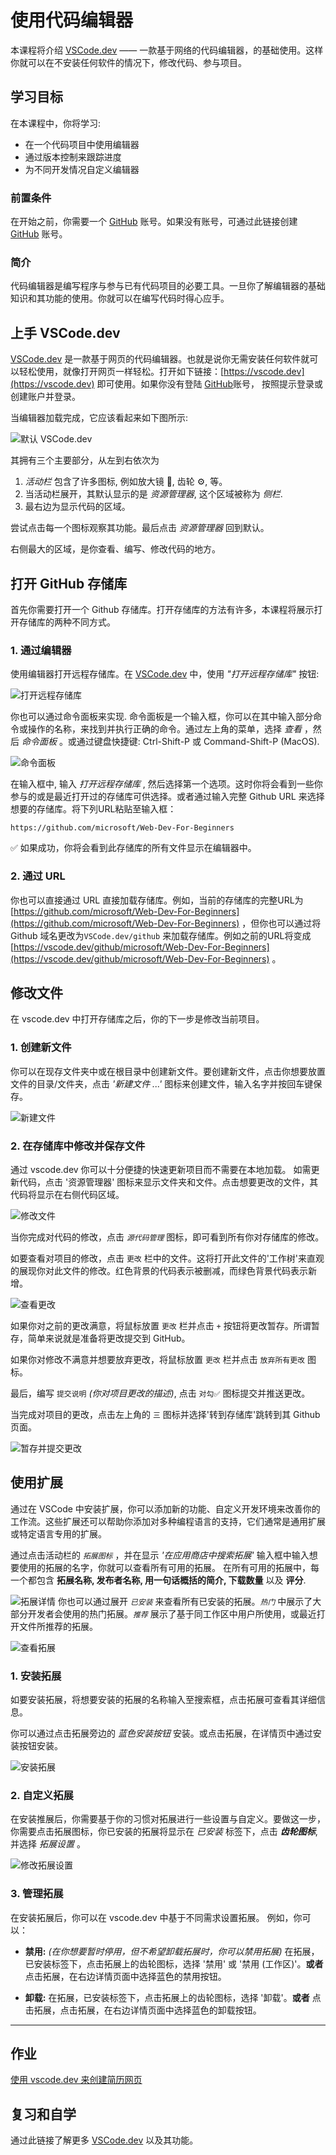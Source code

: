 # 使用代码编辑器

本课程将介绍 [VSCode.dev](https://vscode.dev) —— 一款基于网络的代码编辑器，的基础使用。这样你就可以在不安装任何软件的情况下，修改代码、参与项目。

<!----
TODO: add an optional image
![Using a code editor](../../sketchnotes/webdev101-vscode-dev.png)
> Sketchnote by [Author name](https://example.com)
---->

<!---
## Pre-Lecture Quiz
[Pre-lecture quiz](https://ashy-river-0debb7803.1.azurestaticapps.net/quiz/3)
---->

## 学习目标

在本课程中，你将学习:

- 在一个代码项目中使用编辑器
- 通过版本控制来跟踪进度
- 为不同开发情况自定义编辑器

### 前置条件

在开始之前，你需要一个 [GitHub](https://github.com) 账号。如果没有账号，可通过此链接创建 [GitHub](https://github.com/) 账号。

### 简介

代码编辑器是编写程序与参与已有代码项目的必要工具。一旦你了解编辑器的基础知识和其功能的使用。你就可以在编写代码时得心应手。


## 上手 VSCode.dev

[VSCode.dev](https://vscode.dev) 是一款基于网页的代码编辑器。也就是说你无需安装任何软件就可以轻松使用，就像打开网页一样轻松。打开如下链接：[https://vscode.dev](https://vscode.dev) 即可使用。如果你没有登陆 [GitHub](https://github.com/)账号， 按照提示登录或创建账户并登录。

当编辑器加载完成，它应该看起来如下图所示:

![默认 VSCode.dev](../images/default-vscode-dev.png)

其拥有三个主要部分，从左到右依次为

1. _活动栏_ 包含了许多图标, 例如放大镜 🔎, 齿轮 ⚙️, 等。
2. 当活动栏展开，其默认显示的是 _资源管理器_, 这个区域被称为 _侧栏_.
3. 最右边为显示代码的区域。

尝试点击每一个图标观察其功能。最后点击 _资源管理器_ 回到默认。

右侧最大的区域，是你查看、编写、修改代码的地方。

## 打开 GitHub 存储库

首先你需要打开一个 Github 存储库。打开存储库的方法有许多，本课程将展示打开存储库的两种不同方式。

### 1. 通过编辑器

使用编辑器打开远程存储库。在 [VSCode.dev](https://vscode.dev) 中，使用 _"打开远程存储库"_ 按钮:

![打开远程存储库](../images/open-remote-repository.png)

你也可以通过命令面板来实现. 命令面板是一个输入框，你可以在其中输入部分命令或操作的名称，来找到并执行正确的命令。通过左上角的菜单，选择 _查看_ ，然后 _命令面板_ 。或通过键盘快捷键: Ctrl-Shift-P 或
Command-Shift-P (MacOS).

![命令面板](../images/palette-menu.png)

在输入框中, 输入 _打开远程存储库_ , 然后选择第一个选项。这时你将会看到一些你参与的或是最近打开过的存储库可供选择。或者通过输入完整 Github URL 来选择想要的存储库。将下列URL粘贴至输入框：

```
https://github.com/microsoft/Web-Dev-For-Beginners
```

✅ 如果成功，你将会看到此存储库的所有文件显示在编辑器中。

### 2. 通过 URL
你也可以直接通过 URL 直接加载存储库。例如，当前的存储库的完整URL为[https://github.com/microsoft/Web-Dev-For-Beginners](https://github.com/microsoft/Web-Dev-For-Beginners) ，但你也可以通过将 Github 域名更改为`VSCode.dev/github` 来加载存储库。例如之前的URL将变成 [https://vscode.dev/github/microsoft/Web-Dev-For-Beginners](https://vscode.dev/github/microsoft/Web-Dev-For-Beginners) 。


## 修改文件
在 vscode.dev 中打开存储库之后，你的下一步是修改当前项目。

### 1. 创建新文件

你可以在现存文件夹中或在根目录中创建新文件。要创建新文件，点击你想要放置文件的目录/文件夹，点击 _'新建文件 ...'_ 图标来创建文件，输入名字并按回车键保存。

![新建文件](../images/create-new-file.png)

### 2. 在存储库中修改并保存文件

通过 vscode.dev 你可以十分便捷的快速更新项目而不需要在本地加载。
如需更新代码，点击 '资源管理器' 图标来显示文件夹和文件。点击想要更改的文件，其代码将显示在右侧代码区域。

![修改文件](../images/edit-a-file.png)

当你完成对代码的修改，点击 _`源代码管理`_ 图标，即可看到所有你对存储库的修改。

如要查看对项目的修改，点击 `更改` 栏中的文件。这将打开此文件的'工作树'来直观的展现你对此文件的修改。红色背景的代码表示被删减，而绿色背景代码表示新增。

![查看更改](../images/working-tree.png)

如果你对之前的更改满意，将鼠标放置 `更改` 栏并点击 `+` 按钮将更改暂存。所谓暂存，简单来说就是准备将更改提交到 GitHub。

如果你对修改不满意并想要放弃更改，将鼠标放置 `更改` 栏并点击 `放弃所有更改` 图标。

最后，编写 `提交说明` _(你对项目更改的描述)_, 点击 `对勾✅` 图标提交并推送更改。

当完成对项目的更改，点击左上角的 `三` 图标并选择'转到存储库'跳转到其 Github 页面。

![暂存并提交更改](../images/edit-vscode.dev.gif)

## 使用扩展
通过在 VSCode 中安装扩展，你可以添加新的功能、自定义开发环境来改善你的工作流。这些扩展还可以帮助你添加对多种编程语言的支持，它们通常是通用扩展或特定语言专用的扩展。

通过点击活动栏的 _`拓展图标`_ ，并在显示 _'在应用商店中搜索拓展'_ 输入框中输入想要使用的拓展的名字，你就可以查看所有可用的拓展。
在所有可用的拓展中，每一个都包含 **拓展名称, 发布者名称, 用一句话概括的简介, 下载数量** 以及 **评分**.

![拓展详情](../images/extension-details.png)
你也可以通过展开 _`已安装`_ 来查看所有已安装的拓展。_`热门`_ 中展示了大部分开发者会使用的热门拓展。_`推荐`_ 展示了基于同工作区中用户所使用，或最近打开文件所推荐的拓展。

![查看拓展](../images/extensions.png)


### 1. 安装拓展
如要安装拓展，将想要安装的拓展的名称输入至搜索框，点击拓展可查看其详细信息。

你可以通过点击拓展旁边的 _蓝色安装按钮_ 安装。或点击拓展，在详情页中通过安装按钮安装。

![安装拓展](../images/install-extension.gif)

### 2. 自定义拓展
在安装推展后，你需要基于你的习惯对拓展进行一些设置与自定义。要做这一步，你需要点击拓展图标，你已安装的拓展将显示在 _已安装_ 标签下，点击 _**齿轮图标**_, 并选择 _拓展设置_ 。

![修改拓展设置](../images/extension-settings.png)

### 3. 管理拓展
在安装拓展后，你可以在 vscode.dev 中基于不同需求设置拓展。
例如，你可以：
- **禁用:**  _(在你想要暂时停用，但不希望卸载拓展时，你可以禁用拓展)_
    在拓展，已安装标签下，点击拓展上的齿轮图标，选择 '禁用' 或 '禁用 (工作区)'。**或者** 点击拓展，在右边详情页面中选择蓝色的禁用按钮。

   
- **卸载:** 在拓展，已安装标签下，点击拓展上的齿轮图标，选择 '卸载'。**或者** 点击拓展，点击拓展，在右边详情页面中选择蓝色的卸载按钮。



---

## 作业
[使用 vscode.dev 来创建简历网页](https://github.com/microsoft/Web-Dev-For-Beginners/blob/main/8-code-editor/1-using-a-code-editor/assignment.md)


<!----
## Post-Lecture Quiz
[Post-lecture quiz](https://ashy-river-0debb7803.1.azurestaticapps.net/quiz/4)
---->

## 复习和自学

通过此链接了解更多 [VSCode.dev](https://code.visualstudio.com/docs/editor/vscode-web?WT.mc_id=academic-0000-alfredodeza) 以及其功能。
